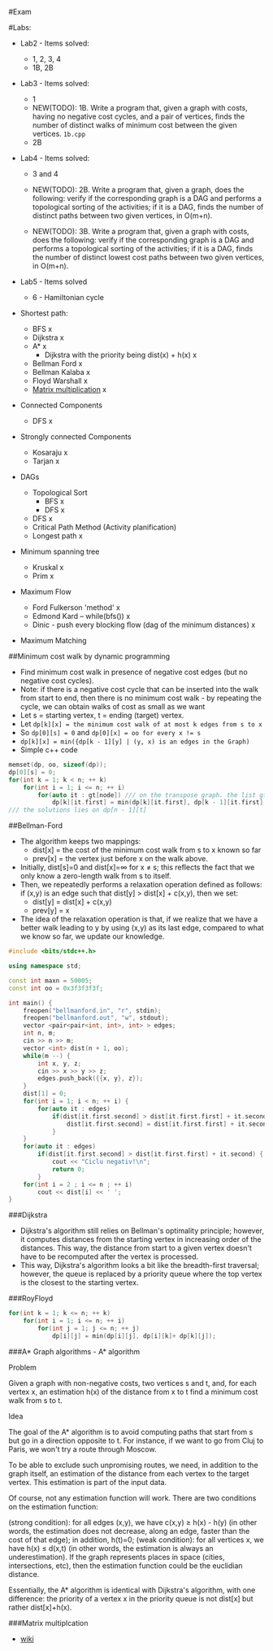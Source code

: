 #Exam

#Labs:
- Lab2 - Items solved:
    - 1, 2, 3, 4
    - 1B, 2B
- Lab3 - Items solved:
    - 1
    - NEW(TODO): 1B. Write a program that, given a graph with costs, having no negative cost cycles, and a pair of vertices, finds the number of distinct walks of minimum cost between the given vertices.
        `1b.cpp`
    - 2B
- Lab4 - Items solved:
    - 3 and 4
    - NEW(TODO): 2B. Write a program that, given a graph, does the following:
    verify if the corresponding graph is a DAG and performs a topological sorting of the activities;
    if it is a DAG, finds the number of distinct paths between two given vertices, in O(m+n).

    - NEW(TODO): 3B. Write a program that, given a graph with costs, does the following:
    verify if the corresponding graph is a DAG and performs a topological sorting of the activities;
    if it is a DAG, finds the number of distinct lowest cost paths between two given vertices, in O(m+n).

- Lab5 - Items solved
    - 6 - Hamiltonian cycle

- Shortest path:
    - BFS x
    - Dijkstra x
    - A\* x
        - Dijkstra with the priority being dist(x) + h(x) x
    - Bellman Ford x
    - Bellman Kalaba x
    - Floyd Warshall x
    - [Matrix multiplication](https://en.wikipedia.org/wiki/Min-plus_matrix_multiplication) x
- Connected Components
    - DFS x
- Strongly connected Components
    - Kosaraju x
    - Tarjan x
- DAGs
    - Topological Sort
        - BFS x
        - DFS x
    - DFS x
    - Critical Path Method (Activity planification)
    - Longest path x
- Minimum spanning tree
    - Kruskal x
    - Prim x
- Maximum Flow
    - Ford Fulkerson 'method' x
    - Edmond Kard – while(bfs()) x
    - Dinic - push every blocking flow (dag of the minimum distances) x
- Maximum Matching

##Minimum cost walk by dynamic programming
- Find minimum cost walk in presence of negative cost edges (but no negative cost cycles).
- Note: if there is a negative cost cycle that can be inserted into the walk from start to end, then there is no minimum cost walk - by repeating the cycle, we can obtain walks of cost as small as we want
- Let s = starting vertex, t = ending (target) vertex.
- Let `dp[k][x] = the minimum cost walk of at most k edges from s to x`
- So `dp[0][s] = 0` and `dp[0][x] = oo for every x != s`
- `dp[k][x] = min({dp[k - 1][y] | (y, x) is an edges in the Graph)`
- Simple c++ code
```c++
memset(dp, oo, sizeof(dp));
dp[0][s] = 0;
for(int k = 1; k < n; ++ k)
    for(int i = 1; i <= n; ++ i)
        for(auto it : gt[node]) /// on the transpose graph. the list gt[node] contains pairs (nextNode, edgeCost)
            dp[k][it.first] = min(dp[k][it.first], dp[k - 1][it.first] + it.second)
/// the solutions lies on dp[n - 1][t]
```

##Bellman-Ford
- The algorithm keeps two mappings:
    - dist[x] = the cost of the minimum cost walk from s to x known so far
    - prev[x] = the vertex just before x on the walk above.
- Initially, dist[s]=0 and dist[x]=∞ for x ≠ s; this reflects the fact that we only know a zero-length walk from s to itself.
- Then, we repeatedly performs a relaxation operation defined as follows: if (x,y) is an edge such that dist[y] > dist[x] + c(x,y), then we set:
    - dist[y] = dist[x] + c(x,y)
    - prev[y] = x
- The idea of the relaxation operation is that, if we realize that we have a better walk leading to y by using (x,y) as its last edge, compared to what we know so far, we update our knowledge.

```c++
#include <bits/stdc++.h>

using namespace std;

const int maxn = 50005;
const int oo = 0x3f3f3f3f;

int main() {
    freopen("bellmanford.in", "r", stdin);
    freopen("bellmanford.out", "w", stdout);
    vector <pair<pair<int, int>, int> > edges;
    int n, m;
    cin >> n >> m;
    vector <int> dist(n + 1, oo);
    while(m --) {
        int x, y, z;
        cin >> x >> y >> z;
        edges.push_back({{x, y}, z});
    }
    dist[1] = 0;
    for(int i = 1; i < n; ++ i) {
        for(auto it : edges)
            if(dist[it.first.second] > dist[it.first.first] + it.second) {
                dist[it.first.second] = dist[it.first.first] + it.second;
            }
    }
    for(auto it : edges)
        if(dist[it.first.second] > dist[it.first.first] + it.second) {
            cout << "Ciclu negativ!\n";
            return 0;
        }
    for(int i = 2 ; i <= n ; ++ i)
        cout << dist[i] << ' ';
}
```

###Dijkstra
- Dijkstra's algorithm still relies on Bellman's optimality principle; however, it computes distances from the starting vertex in increasing order of the distances. This way, the distance from start to a given vertex doesn't have to be recomputed after the vertex is processed.
- This way, Dijkstra's algorithm looks a bit like the breadth-first traversal; however, the queue is replaced by a priority queue where the top vertex is the closest to the starting vertex.

###RoyFloyd

```c++
for(int k = 1; k <= n; ++ k)
    for(int i = 1; i <= n; ++ i)
        for(int j = 1; j <= n; ++ j)
            dp[i][j] = min(dp[i][j], dp[i][k]+ dp[k][j]);
```

###A\*
Graph algorithms - A\* algorithm

Problem

Given a graph with non-negative costs, two vertices s and t, and, for each vertex x, an estimation h(x) of the distance from x to t find a minimum cost walk from s to t.

Idea

The goal of the A\* algorithm is to avoid computing paths that start from s but go in a direction opposite to t. For instance, if we want to go from Cluj to Paris, we won't try a route through Moscow.

To be able to exclude such unpromising routes, we need, in addition to the graph itself, an estimation of the distance from each vertex to the target vertex. This estimation is part of the input data.

Of course, not any estimation function will work. There are two conditions on the estimation function:

(strong condition): for all edges (x,y), we have c(x,y) ≥ h(x) - h(y) (in other words, the estimation does not decrease, along an edge, faster than the cost of that edge); in addition, h(t)=0;
(weak condition): for all vertices x, we have h(x) ≤ d(x,t) (in other words, the estimation is always an underestimation).
If the graph represents places in space (cities, intersections, etc), then the estimation function could be the euclidian distance.

Essentially, the A\* algorithm is identical with Dijkstra's algorithm, with one difference: the priority of a vertex x in the priority queue is not dist[x] but rather dist[x]+h(x).

###Matrix multiplcation
- [wiki](https://en.wikipedia.org/wiki/Min-plus_matrix_multiplication)
